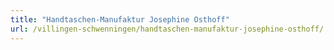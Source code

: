 ```yaml
---
title: "Handtaschen-Manufaktur Josephine Osthoff"
url: /villingen-schwenningen/handtaschen-manufaktur-josephine-osthoff/
---
```

